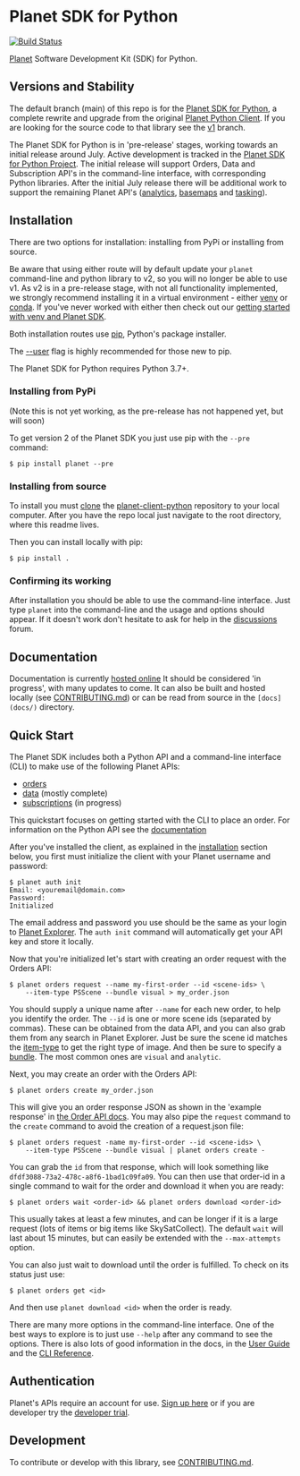 # Planet SDK for Python

[![Build Status](https://travis-ci.org/planetlabs/planet-client-python.svg?branch=master)](https://travis-ci.org/planetlabs/planet-client-python)

[Planet](https://planet.com) Software Development Kit (SDK) for Python.

## Versions and Stability

The default branch (main) of this repo is for the [Planet SDK for 
Python](https://github.com/planetlabs/planet-client-python/projects/2),
a complete rewrite and upgrade from the original [Planet Python 
Client](https://developers.planet.com/docs/pythonclient/). If you 
are looking for the source code to that library see the 
[v1](https://github.com/planetlabs/planet-client-python/tree/v1) branch.

The Planet SDK for Python is in 'pre-release' stages, working towards an 
initial release around July. Active development is tracked in the [Planet SDK 
for Python Project](https://github.com/planetlabs/planet-client-python/projects/2). 
The initial release will support Orders, Data and Subscription API's in the 
command-line interface, with corresponding Python libraries. After the 
initial July release there will be additional work to support the remaining 
Planet API's ([analytics](https://developers.planet.com/docs/analytics/), 
[basemaps](https://developers.planet.com/docs/basemaps/) and 
[tasking](https://developers.planet.com/docs/tasking/)).

## Installation

There are two options for installation: installing from PyPi or installing from source.

Be aware that using either route will by default update your `planet` command-line and
python library to v2, so you will no longer be able to use v1. As v2 is in a pre-release
stage, with not all functionality implemented, we strongly recommend installing it in a 
virtual environment - either [venv](https://python.land/virtual-environments/virtualenv) 
or [conda](https://docs.conda.io/projects/conda/en/latest/user-guide/getting-started.html). 
If you've never worked with either then check out our [getting started with venv and Planet 
SDK](docs/venv-tutorial.md).

Both installation routes use [pip](https://pip.pypa.io/en/stable/getting-started/), Python's
package installer.

The [--user](https://pip.pypa.io/en/stable/user_guide/#user-installs)
flag is highly recommended for those new to pip.

The Planet SDK for Python requires Python 3.7+.

### Installing from PyPi

(Note this is not yet working, as the pre-release has not happened yet, but will soon)

To get version 2 of the Planet SDK you just use pip with the `--pre` command:

```console
$ pip install planet --pre 
```

### Installing from source

To install you must [clone](https://docs.github.com/en/repositories/creating-and-managing-repositories/cloning-a-repository)
the [planet-client-python](https://github.com/planetlabs/planet-client-python) repository 
to your local computer. After you have the repo local just navigate to the root
directory, where this readme lives.

Then you can install locally with pip:

```console
$ pip install . 
```

### Confirming its working

After installation you should be able to use the command-line interface. Just type
`planet` into the command-line and the usage and options should appear. If it doesn't 
work don't hesitate to ask for help in the [discussions](https://github.com/planetlabs/planet-client-python/discussions/categories/q-a)
forum.

## Documentation

Documentation is currently [hosted online](https://planet-sdk-for-python-v2.readthedocs.io/en/latest/)
It should be considered 'in progress', with many updates to come. It can also
be built and hosted locally (see [CONTRIBUTING.md](CONTRIBUTING.md)) or can be 
read from source in the `[docs](docs/)` directory.

## Quick Start

The Planet SDK includes both a Python API and a command-line interface (CLI)
to make use of the following Planet APIs:

* [orders](https://developers.planet.com/docs/orders/)
* [data](https://developers.planet.com/docs/data/) (mostly complete)
* [subscriptions](https://developers.planet.com/docs/subscriptions/) (in progress)

This quickstart focuses on getting started with the CLI to place an order.
For information on the Python API see the 
[documentation]([https://planet-sdk-for-python.readthedocs.io/en/latest/](https://planet-sdk-for-python-v2.readthedocs.io/en/latest/))

After you've installed the client, as explained in the [installation](#installation)
section below, you first must initialize the client with your Planet 
username and password:

```console
$ planet auth init
Email: <youremail@domain.com>
Password: 
Initialized
```

The email address and password you use should be the same as your login to 
[Planet Explorer](https://planet.com/explorer). The `auth init` command
will automatically get your API key and store it locally.

Now that you're initialized let's start with creating an order request with the 
Orders API:

```console
$ planet orders request --name my-first-order --id <scene-ids> \ 
    --item-type PSScene --bundle visual > my_order.json
```

You should supply a unique name after `--name` for each new order, to help
you identify the order. The `--id` is one or more scene ids (separated by
commas). These can be obtained from the data API, and you can also grab them
from any search in Planet Explorer. Just be sure the scene id matches the
[item-type](https://developers.planet.com/docs/apis/data/items-assets/#item-types) 
to get the right type of image. And then be sure to specify a 
[bundle](https://developers.planet.com/docs/orders/product-bundles-reference/).
The most common ones are `visual` and `analytic`. 

Next, you may create an order with the Orders API:
```console
$ planet orders create my_order.json
```
This will give you an order response JSON as shown in the 'example response' in
[the Order API docs](https://developers.planet.com/docs/orders/ordering/#basic-ordering). You may also pipe the `request` command to the `create` command to avoid the creation of a request.json file:
```console
$ planet orders request -name my-first-order --id <scene-ids> \ 
    --item-type PSScene --bundle visual | planet orders create -
```
You can grab the `id` from that response, which will look something like 
`dfdf3088-73a2-478c-a8f6-1bad1c09fa09`. You can then use that order-id in a 
single command  to wait for the order and download it when you are ready:

```console
$ planet orders wait <order-id> && planet orders download <order-id>
```

This usually takes at least a few minutes, and can be longer if it is a large request
(lots of items or big items like SkySatCollect). The default `wait` will last about
15 minutes, but can easily be extended with the `--max-attempts` option.

You can also just wait to download until the order is fulfilled. To check on its status
just use: 

```console
$ planet orders get <id>
```

And then use `planet download <id>` when the order is ready. 

There are many more options in the command-line interface. One of the best ways
to explore is to just use `--help` after any command to see the options. There is
also lots of good information in the docs, in the 
[User Guide](https://planet-sdk-for-python.readthedocs.io/en/latest/guide/#cli)
and the [CLI Reference](https://planet-sdk-for-python.readthedocs.io/en/latest/cli/).

## Authentication

Planet's APIs require an account for use.
[Sign up here](https://www.planet.com/signup/) or if you are developer try the 
[developer trial](https://developers.planet.com/devtrial/).

## Development

To contribute or develop with this library, see
[CONTRIBUTING.md](CONTRIBUTING.md).
